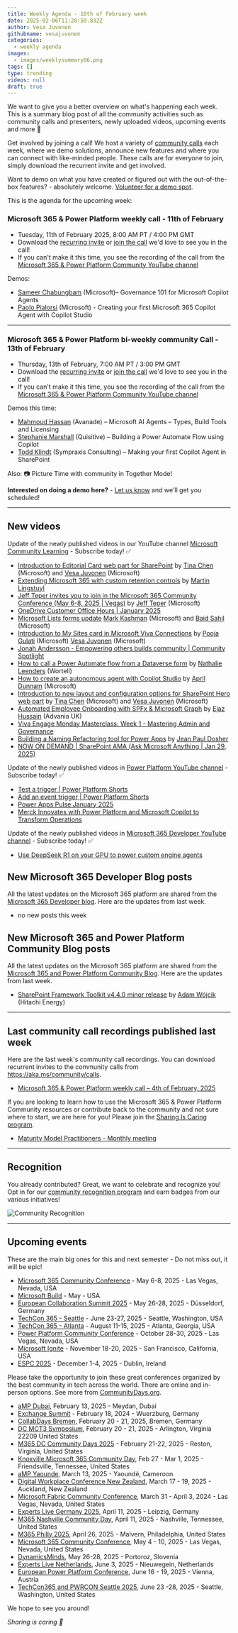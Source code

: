 ```yaml
---
title: Weekly Agenda - 10th of February week
date: 2025-02-06T11:20:50.832Z
author: Vesa Juvonen
githubname: vesajuvonen
categories:
  - weekly agenda
images:
  - images/weeklysummary06.png
tags: []
type: trending
videos: null
draft: true
---
```


We want to give you a better overview on what's happening each week. This is a summary blog post of all the community activities such as community calls and presenters, newly uploaded videos, upcoming events and more 🚀

Get involved by joining a call! We host a variety of [community calls](https://aka.ms/community/calls) each week, where we demo solutions, announce new features and where you can connect with like-minded people. These calls are for everyone to join, simply download the recurrent invite and get involved. 

Want to demo on what you have created or figured out with the out-of-the-box features? - absolutely welcome. [Volunteer for a demo spot](https://aka.ms/community/request/demo).

This is the agenda for the upcoming week:

### Microsoft 365 & Power Platform weekly call - 11th of February

* Tuesday, 11th of February 2025, 8:00 AM PT / 4:00 PM GMT
* Download the [recurring invite](https://aka.ms/m365-dev-call) or [join the call](https://aka.ms/m365-dev-call-join) we'd love to see you in the call!
* If you can't make it this time, you see the recording of the call from the [Microsoft 365 & Power Platform Community YouTube channel](https://www.youtube.com/playlist?list=PLR9nK3mnD-OUQOW86tT5dkCRQAVGY7DlH)

Demos: 

* [Sameer Chabungbam](https://www.linkedin.com/in/schabungbam/) (Microsoft)– Governance 101 for Microsoft Copilot Agents
* [Paolo Pialorsi](https://www.linkedin.com/in/paolopialorsi/) (Microsoft) - Creating your first Microsoft 365 Copilot Agent with Copilot Studio

---

### Microsoft 365 & Power Platform bi-weekly community Call - 13th of February

* Thursday, 13th of February, 7:00 AM PT / 3:00 PM GMT
* Download the [recurring invite](https://aka.ms/spdev-sig-call) or [join the call](https://aka.ms/spdev-sig-call-join) we'd love to see you in the call!
* If you can't make it this time, you see the recording of the call from the [Microsoft 365 & Power Platform Community YouTube channel](https://www.youtube.com/watch?v=gAqUr9wa2_0&list=PLR9nK3mnD-OURfm5Ypu-wK52cxBv_gXCA)

Demos this time:

* [Mahmoud Hassan](https://www.linkedin.com/in/mahmoudhamedhassan/) (Avanade) – Microsoft AI Agents – Types, Build Tools and Licensing
* [Stephanie Marshall](https://www.linkedin.com/in/stephanie-marshall-95b1b82b/) (Quisitive) – Building a Power Automate Flow using Copilot
* [Todd Klindt](https://www.linkedin.com/in/toddklindt/) (Sympraxis Consulting) – Making your first Copilot Agent in SharePoint


Also: 📷 Picture Time with community in Together Mode!

**Interested on doing a demo here?** - [Let us know](https://aka.ms/community/request/demo) and we'll get you scheduled!

---

## New videos 

Update of the newly published videos in our YouTube channel [Microsoft Community Learning](https://www.youtube.com/@MicrosoftCommunityLearning) - Subscribe today! ✅

* [Introduction to Editorial Card web part for SharePoint](https://www.youtube.com/watch?v=pLibilYmdJM) by [Tina Chen ](https://www.linkedin.com/in/tina-chen-microsoft) (Microsoft) and 
[Vesa Juvonen](https://www.linkedin.com/in/vesajuvonen) (Microsoft) 
* [Extending Microsoft 365 with custom retention controls](https://www.youtube.com/watch?v=fFusSXR_7bs) by [Martin Lingstuyl](https://www.linkedin.com/in/martinlingstuyl) 
* [Jeff Teper invites you to join in the Microsoft 365 Community Conference (May 6-8, 2025 | Vegas)](https://www.youtube.com/watch?v=CA0G8SWshz8) by [Jeff Teper](https://www.linkedin.com/in/jeffteper) (Microsoft) 
* [OneDrive Customer Office Hours | January 2025](https://www.youtube.com/watch?v=_W1sR4YqgSQ) 
* [Microsoft Lists forms update](https://www.youtube.com/watch?v=BwYz5hIiDiw) [Mark Kashman](https://www.linkedin.com/in/mark-kashman) (Microsoft) and [Baid Sahil](https://www.linkedin.com/in/baidsahil) (Microsoft) 
* [Introduction to My Sites card in Microsoft Viva Connections](https://www.youtube.com/watch?v=r5CKsszNFgc) by [Pooja Gulati](https://www.linkedin.com/in/pooja-gulati-0ba25b1) (Microsoft)
[Vesa Juvonen](https://www.linkedin.com/in/vesajuvonen) (Microsoft)
* [Jonah Andersson - Empowering others builds community | Community Spotlight](https://www.youtube.com/watch?v=d88mXBS9sGU)
* [How to call a Power Automate flow from a Dataverse form](https://www.youtube.com/watch?v=Oh1lU72r0nY) by [Nathalie Leenders](https://www.linkedin.com/in/nathalie-leenders-den-nijs-8853871b) (Wortell)
* [How to create an autonomous agent with Copilot Studio](https://www.youtube.com/watch?v=L7u-HcKQ2sE) by [April Dunnam](https://www.linkedin.com/in/aprildunnam) (Microsoft)
* [Introduction to new layout and configuration options for SharePoint Hero web part](https://www.youtube.com/watch?v=IT34LLppbNA) by [Tina Chen](https://www.linkedin.com/in/tina-chen-microsoft) (Microsoft) and [Vesa Juvonen](https://www.linkedin.com/in/vesajuvonen) (Microsoft)
* [Automated Employee Onboarding with SPFx & Microsoft Graph](https://www.youtube.com/watch?v=6T8_E068o4g) by [Ejaz Hussain](https://www.linkedin.com/in/hussaine)  (Advania UK)
* [Viva Engage Monday Masterclass: Week 1 - Mastering Admin and Governance](https://www.youtube.com/watch?v=r0v-RFC-THc)
* [Building a Naming Refactoring tool for Power Apps](https://www.youtube.com/watch?v=f9zyRlMlVF4) by [Jean Paul Dosher](https://www.linkedin.com/in/jean-paul-dosher) 
* [NOW ON DEMAND | SharePoint AMA (Ask Microsoft Anything | Jan 29, 2025)](https://www.youtube.com/watch?v=2WAIir3FnLA)



Update of the newly published videos in [Power Platform YouTube channel](https://www.youtube.com/@mspowerplatform) - Subscribe today! ✅

* [Test a trigger | Power Platform Shorts](https://www.youtube.com/watch?v=epKWWNOMpW8)
* [Add an event trigger | Power Platform Shorts](https://www.youtube.com/watch?v=UiKQXQIUuAw)
* [Power Apps Pulse January 2025](https://www.youtube.com/watch?v=91Wh13Xx9hQ)  
* [Merck Innovates with Power Platform and Microsoft Copilot to Transform Operations](https://www.youtube.com/watch?v=GJZfZ_BGyn0)


  

Update of the newly published videos in [Microsoft 365 Developer YouTube channel](https://www.youtube.com/@Microsoft365Developer) - Subscribe today! ✅

* [Use DeepSeek R1 on your GPU to power custom engine agents](https://www.youtube.com/watch?v=E2D49ZCN9wc) 


## New Microsoft 365 Developer Blog posts

All the latest updates on the Microsoft 365 platform are shared from the [Microsoft 365 Developer blog](https://devblogs.microsoft.com/microsoft365dev/). Here are the updates from last week.

* no new posts this week


## New Microsoft 365 and Power Platform Community Blog posts

All the latest updates on the Microsoft 365 platform are shared from the [Microsoft 365 and Power Platform Community Blog](https://pnp.github.io/blog/). Here are the updates from last week.


* [SharePoint Framework Toolkit v4.4.0 minor release](https://pnp.github.io/blog/post/spfx-toolkit-vscode-v-4-4-release/) by [Adam Wójcik](https://www.linkedin.com/in/adam-w%C3%B3jcik-9b7777a6/) (Hitachi Energy)

---

## Last community call recordings published last week

Here are the last week's community call recordings. You can download recurrent invites to the community calls from https://aka.ms/community/calls.

* [Microsoft 365 & Power Platform weekly call – 4th of February, 2025](https://www.youtube.com/watch?v=VoPvNXn07KU)

If you are looking to learn how to use the Microsoft 365 & Power Platform Community resources or contribute back to the community and not sure where to start, we are here for you! Please join the [Sharing Is Caring program](https://pnp.github.io/sharing-is-caring/).

* [Maturity Model Practitioners - Monthly meeting](https://aka.ms/mm4m365/invite)

---

## Recognition

You already contributed? Great, we want to celebrate and recognize you! Opt in for our [community recognition program](https://pnp.github.io/recognitionprogram/) and earn badges from our various initiatives! 

![Community Recognition](../images/community-recognition-2025.png)

---

## Upcoming events

These are the main big ones for this and next semester - Do not miss out, it will be epic!

* [Microsoft 365 Community Conference](https://m365conf.com/#!/) - May 6-8, 2025 - Las Vegas, Nevada, USA
* [Microsoft Build](https://build.microsoft.com/) - May - USA
* [European Collaboration Summit 2025](https://collabsummit.eu/) - May 26-28, 2025 - Düsseldorf, Germany
* [TechCon 365 - Seattle](https://www.techcon365.com/Seattle/) - June 23-27, 2025 - Seattle, Washington, USA
* [TechCon 365 - Atlanta](https://techcon365.com/Atlanta/) - August 11-15, 2025 - Atlanta, Georgia, USA
* [Power Platform Community Conference](https://powerplatformconf.com/) - October 28-30, 2025 - Las Vegas, Nevada, USA
* [Microsoft Ignite](https://ignite.microsoft.com/) - November 18-20, 2025 - San Francisco, California, USA
* [ESPC 2025](https://www.sharepointeurope.com/) - December 1-4, 2025 - Dublin, Ireland

Please take the opportunity to join these great conferences organized by the best community in tech across the world. There are online and in-person options. See more from [CommunityDays.org](https://www.communitydays.org/).


* [aMP Dubai](https://www.communitydays.org/event/2025-02-13/amp-dubai),  February 13, 2025 -  Meydan, Dubai
* [Exchange Summit](https://www.communitydays.org/event/2025-02-18/exchange-summit-2025) - February 18, 2024 - Wuerzburg, Germany
* [CollabDays Bremen](https://www.communitydays.org/event/2025-02-20/collabdays-bremen), February 20 - 21, 2025, Bremen, Germany
* [DC MCT3 Symposium](https://www.communitydays.org/event/2025-02-20/dc-mct3-symposium), February 20 - 21, 2025 - Arlington, Virginia 22209
United States
* [M365 DC Community Days 2025](https://www.communitydays.org/event/2025-02-21/m365-dc-community-days-2025) - February 21-22, 2025 - Reston, Virginia, United States
* [Knoxville Microsoft 365 Community Day](https://www.communitydays.org/event/2025-02-27/knoxville-microsoft-365-community-day), Feb 27 - Mar 1, 2025 - Friendsville, Tennessee, United States
* [aMP Yaounde](https://www.communitydays.org/event/2025-03-13/amp-yaounde), March 13, 2025 - Yaoundé, Cameroon
* [Digital Workplace Conference New Zealand](https://www.communitydays.org/event/2025-03-18/digital-workplace-conference-new-zealand), March 17 - 19, 2025 - Auckland, New Zealand
* [Microsoft Fabric Community Conference](https://www.communitydays.org/event/2025-03-31/microsoft-fabric-community-conference), March 31 - April 3, 2024 - Las Vegas, Nevada, United States
* [Experts Live Germany 2025](https://www.communitydays.org/event/2025-04-11/experts-live-germany-2025), April 11, 2025 - Leipzig, Germany
* [M365 Nashville Community Day](https://www.communitydays.org/event/2025-04-11/m365-nashville-community-day), April 11, 2025 - Nashville, Tennessee, United States
* [M365 Philly 2025](https://www.communitydays.org/event/2025-04-26/m365-philly-2025), April 26, 2025 - Malvern, Philadelphia, United States
* [Microsoft 365 Community Conference](https://www.communitydays.org/event/2025-05-04/microsoft-365-community-conference), May 4 - 10, 2025 - Las Vegas, Nevada, United States
* [DynamicsMinds](https://www.communitydays.org/event/2025-05-26/dynamicsminds-2025),  May 26-28, 2025 - Portoroz, Slovenia
* [Experts Live Netherlands](https://www.communitydays.org/event/2025-06-03/experts-live-netherlands), June 3, 2025 - Nieuwegein, Netherlands
* [European Power Platform Conference](https://www.communitydays.org/event/2025-06-16/european-power-platform-conference), June 16 - 19, 2025 - Vienna, Austria
* [TechCon365 and PWRCON Seattle 2025](https://www.communitydays.org/event/2025-06-23/techcon365-and-pwrcon-seattle-2025), June 23 -28, 2025 - Seattle, Washington, United States

We hope to see you around!

_Sharing is caring 🧡_
